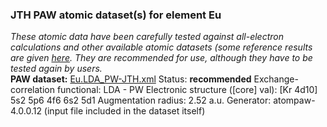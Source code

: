 ### JTH PAW atomic dataset(s) for element Eu
  
_These atomic data have been carefully tested against all-electron calculations and other available atomic datasets (some reference results are given [here](https://www.abinit.org/Files/JTH-benchmark-1.1.pdf)._
_They are recommended for use, although they have to be tested again by users._
<br>
**PAW dataset:** [Eu.LDA_PW-JTH.xml](https://github.com/abinit/paw_jth_datasets/pseudos/JTH-LDA-v1.1/Eu/Eu.LDA_PW-JTH.xml)
Status: **recommended**
Exchange-correlation functional: LDA - PW
Electronic structure ([core] val): [Kr 4d10] 5s2 5p6 4f6 6s2 5d1
Augmentation radius: 2.52 a.u.
Generator: atompaw-4.0.0.12 (input file included in the dataset itself)
